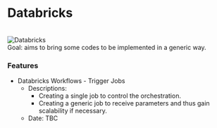 # Databricks 
<div style="display: inline_block"><br/>
    <img align="center" alt="Databricks" src="https://img.shields.io/badge/Databricks-FF3621?style=for-the-badge&logo=Databricks&logoColor=white"
    />
</div>
 Goal: aims to bring some codes to be implemented in a generic way.
<br/>

### Features
- Databricks Workflows - Trigger Jobs
    - Descriptions:
        - Creating a single job to control the orchestration.
        - Creating a generic job to receive parameters and thus gain scalability if necessary.
    - Date: TBC 
